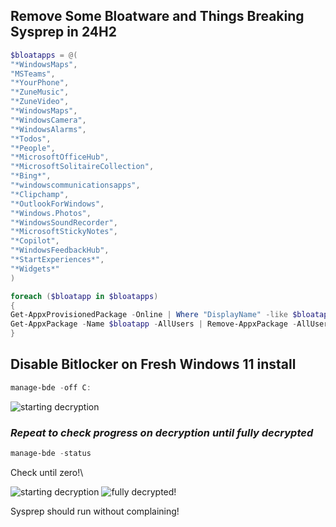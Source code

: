 ## Remove Some Bloatware and Things Breaking Sysprep in 24H2

```powershell
$bloatapps = @(
"*WindowsMaps",
"MSTeams",
"*YourPhone",
"*ZuneMusic",
"*ZuneVideo",
"*WindowsMaps",
"*WindowsCamera",
"*WindowsAlarms",
"*Todos",
"*People",
"*MicrosoftOfficeHub",
"*MicrosoftSolitaireCollection",
"*Bing*",
"*windowscommunicationsapps",
"*Clipchamp",
"*OutlookForWindows",
"*Windows.Photos",
"*WindowsSoundRecorder",
"*MicrosoftStickyNotes",
"*Copilot",
"*WindowsFeedbackHub",
"*StartExperiences*",
"*Widgets*"
)

foreach ($bloatapp in $bloatapps)
{
Get-AppxProvisionedPackage -Online | Where "DisplayName" -like $bloatapp | Remove-AppxProvisionedPackage -Online -Verbose
Get-AppxPackage -Name $bloatapp -AllUsers | Remove-AppxPackage -AllUsers -Verbose
}
```
## Disable Bitlocker on Fresh Windows 11 install
```powershell 
manage-bde -off C:
```
![starting decryption](https://prohtiusaws-0001.s3.us-east-1.amazonaws.com/off_cmd.png)

### *Repeat to check progress on decryption until fully decrypted*
```powershell
manage-bde -status
```
Check until zero!\

![starting decryption](https://prohtiusaws-0001.s3.us-east-1.amazonaws.com/check_progress.png)
![fully decrypted!](https://prohtiusaws-0001.s3.us-east-1.amazonaws.com/fully_decrypted.png)

Sysprep should run without complaining! 
